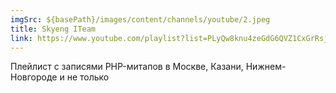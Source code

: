 ```yaml
---
imgSrc: ${basePath}/images/content/channels/youtube/2.jpeg
title: Skyeng ITeam
link: https://www.youtube.com/playlist?list=PLyQw8knu4zeGdG6QVZ1CxGrRsjEfrAN66
---
```


Плейлист с записями PHP-митапов в Москве, Казани, Нижнем-Новгороде и не только
